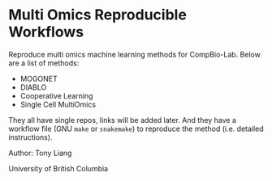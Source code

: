 # Multi Omics Reproducible Workflows
Reproduce multi omics machine learning methods for CompBio-Lab. Below are a list of methods:
- MOGONET
- DIABLO
- Cooperative Learning
- Single Cell MultiOmics

They all have single repos, links will be added later. And they have a workflow file (GNU `make` or `snakemake`) to reproduce the method (i.e. detailed instructions). 

Author: Tony Liang

University of British Columbia
